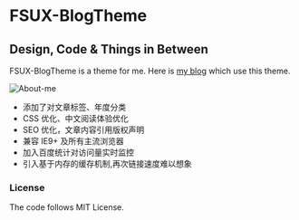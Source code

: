 # FSUX-BlogTheme

## Design, Code & Things in Between

FSUX-BlogTheme is a theme for me. Here is [my blog](http://fsux.me) which use this theme.

![About-me](https://i.imgur.com/FD6VpNf.jpg)

- 添加了对文章标签、年度分类
- CSS 优化、中文阅读体验优化
- SEO 优化，文章内容引用版权声明
- 兼容 IE9+ 及所有主流浏览器
- 加入百度统计对访问量实时监控
- 引入基于内存的缓存机制,再次链接速度难以想象

### License

The code follows MIT License.
